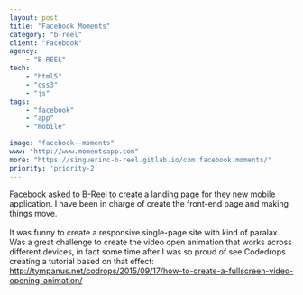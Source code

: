 ```yaml
---
layout: post
title: "Facebook Moments"
category: "b-reel"
client: "Facebook"
agency:
    - "B-REEL"
tech:
    - "html5"
    - "css3"
    - "js"
tags:
    - "facebook"
    - "app"
    - "mobile"

image: "facebook--moments"
www: "http://www.momentsapp.com"
more: "https://singuerinc-b-reel.gitlab.io/com.facebook.moments/"
priority: 'priority-2'
---
```


Facebook asked to B-Reel to create a landing page for they new mobile application. I have been in charge of create the front-end page and making things move.<br/><br/>It was funny to create a responsive single-page site with kind of paralax. Was a great challenge to create the video open animation that works across different devices, in fact some time after I was so proud of see Codedrops creating a tutorial based on that effect: <a href='http://tympanus.net/codrops/2015/09/17/how-to-create-a-fullscreen-video-opening-animation/' target='_blank'>http://tympanus.net/codrops/2015/09/17/how-to-create-a-fullscreen-video-opening-animation/</a>
